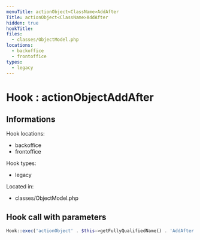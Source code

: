 ```yaml
---
menuTitle: actionObject<ClassName>AddAfter
Title: actionObject<ClassName>AddAfter
hidden: true
hookTitle: 
files:
  - classes/ObjectModel.php
locations:
  - backoffice
  - frontoffice
types:
  - legacy
---
```


# Hook : actionObject<ClassName>AddAfter

## Informations

Hook locations: 
  - backoffice
  - frontoffice

Hook types: 
  - legacy

Located in: 
  - classes/ObjectModel.php

## Hook call with parameters

```php
Hook::exec('actionObject' . $this->getFullyQualifiedName() . 'AddAfter', ['object' => $this]);
```